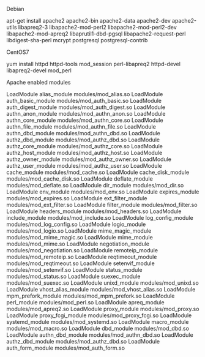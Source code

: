 Debian

apt-get install 
apache2 
apache2-bin 
apache2-data 
apache2-dev 
apache2-utils 
libapreq2-3 
libapache2-mod-perl2 
libapache2-mod-perl2-dev 
libapache2-mod-apreq2
libaprutil1-dbd-pgsql
libapache2-request-perl
libdigest-sha-perl
mcrypt
postgresql
postgresql-contrib 

CentOS7

yum install 
httpd
httpd-tools
mod_session
perl-libapreq2
httpd-devel
libapreq2-devel
mod_perl

Apache enabled modules 

LoadModule alias_module       modules/mod_alias.so
LoadModule auth_basic_module  modules/mod_auth_basic.so
LoadModule auth_digest_module modules/mod_auth_digest.so
LoadModule authn_anon_module  modules/mod_authn_anon.so
LoadModule authn_core_module  modules/mod_authn_core.so
LoadModule authn_file_module  modules/mod_authn_file.so
LoadModule authn_dbd_module   modules/mod_authn_dbd.so
LoadModule authz_dbd_module   modules/mod_authz_dbd.so
LoadModule authz_core_module  modules/mod_authz_core.so
LoadModule authz_host_module  modules/mod_authz_host.so
LoadModule authz_owner_module modules/mod_authz_owner.so
LoadModule authz_user_module  modules/mod_authz_user.so
LoadModule cache_module       modules/mod_cache.so
LoadModule cache_disk_module  modules/mod_cache_disk.so
LoadModule deflate_module     modules/mod_deflate.so
LoadModule dir_module         modules/mod_dir.so
LoadModule env_module         modules/mod_env.so
LoadModule expires_module     modules/mod_expires.so
LoadModule ext_filter_module  modules/mod_ext_filter.so
LoadModule filter_module      modules/mod_filter.so
LoadModule headers_module     modules/mod_headers.so
LoadModule include_module     modules/mod_include.so
LoadModule log_config_module  modules/mod_log_config.so
LoadModule logio_module       modules/mod_logio.so
LoadModule mime_magic_module  modules/mod_mime_magic.so
LoadModule mime_module        modules/mod_mime.so
LoadModule negotiation_module modules/mod_negotiation.so
LoadModule remoteip_module    modules/mod_remoteip.so
LoadModule reqtimeout_module  modules/mod_reqtimeout.so
LoadModule setenvif_module    modules/mod_setenvif.so
LoadModule status_module      modules/mod_status.so
LoadModule suexec_module      modules/mod_suexec.so
LoadModule unixd_module       modules/mod_unixd.so
LoadModule vhost_alias_module modules/mod_vhost_alias.so
LoadModule mpm_prefork_module modules/mod_mpm_prefork.so
LoadModule perl_module        modules/mod_perl.so
LoadModule apreq_module       modules/mod_apreq2.so
LoadModule proxy_module       modules/mod_proxy.so
LoadModule proxy_fcgi_module  modules/mod_proxy_fcgi.so
LoadModule systemd_module     modules/mod_systemd.so
LoadModule macro_module       modules/mod_macro.so
LoadModule dbd_module         modules/mod_dbd.so
LoadModule authn_dbd_module   modules/mod_authn_dbd.so
LoadModule authz_dbd_module   modules/mod_authz_dbd.so
LoadModule auth_form_module   modules/mod_auth_form.so

